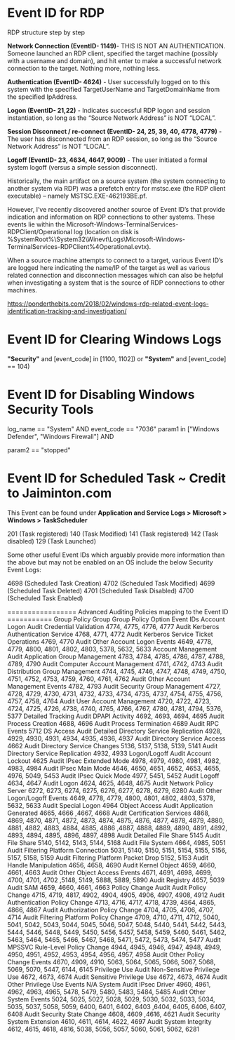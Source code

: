 # Event ID for RDP

RDP structure step by step

**Network Connection (EventID- 1149)**- THIS IS NOT AN AUTHENTICATION. Someone launched an RDP client, specified the target machine (possibly with a username and domain), and hit enter to make a successful network connection to the target. Nothing more, nothing less.

**Authentication (EventID- 4624)** - User successfully logged on to this system with the specified TargetUserName and TargetDomainName from the specified IpAddress.

**Logon (EventID- 21,22)** - Indicates successful RDP logon and session instantiation, so long as the “Source Network Address” is NOT “LOCAL”.

**Session Disconnect / re-connect (EventID- 24, 25, 39, 40, 4778, 4779)** - The user has disconnected from an RDP session, so long as the “Source Network Address” is NOT “LOCAL”.

**Logoff (EventID- 23, 4634, 4647, 9009)** - The user initiated a formal system logoff (versus a simple session disconnect).

Historically, the main artifact on a source system (the system connecting to another system via RDP) was a prefetch entry for mstsc.exe (the RDP client executable) – namely MSTSC.EXE-462193BE.pf. 

However, I’ve recently discovered another source of Event ID’s that provide indication and information on RDP connections to other systems. These events lie within the Microsoft-Windows-TerminalServices-RDPClient/Operational log (location on disk is %SystemRoot%\System32\Winevt\Logs\Microsoft-Windows-TerminalServices-RDPClient%4Operational.evtx). 

When a source machine attempts to connect to a target, various Event ID’s are logged here indicating the name/IP of the target as well as various related connection and disconnection messages which can also be helpful when investigating a system that is the source of RDP connections to other machines.

https://ponderthebits.com/2018/02/windows-rdp-related-event-logs-identification-tracking-and-investigation/

# Event ID for Clearing Windows Logs

**"Security"** and [event_code] in [1100, 1102]) or
**"System"** and [event_code] == 104)

# Event ID for Disabling Windows Security Tools

log_name == "System" AND
event_code == "7036"
param1 in ["Windows Defender", "Windows Firewall"] AND

param2 == "stopped"

# Event ID for Scheduled Task ~ Credit to Jaiminton.com

This Event can be found under **Application and Service Logs > Microsoft > Windows > TaskScheduler**

201 (Task registered)
140 (Task Modified)
141 (Task registered)
142 (Task disabled)
129 (Task Launched)

Some other useful Event IDs which arguably provide more information than the above but may not be enabled on an OS include the below Security Event Logs:

4698 (Scheduled Task Creation)
4702 (Scheduled Task Modified)
4699 (Scheduled Task Deleted)
4701 (Scheduled Task Disabled)
4700 (Scheduled Task Enabled)




================= Advanced Auditing Policies mapping to the Event ID ===========
Group Policy Group	Group Policy Option	Event IDs
Account Logon	Audit Credential Validation	4774, 4775, 4776, 4777
 	Audit Kerberos Authentication Service	4768, 4771, 4772
 	Audit Kerberos Service Ticket Operations	4769, 4770
 	Audit Other Account Logon Events	4649, 4778, 4779, 4800, 4801, 4802, 4803, 5378, 5632, 5633
Account Management	Audit Application Group Management	4783, 4784, 4785, 4786, 4787, 4788, 4789, 4790
 	Audit Computer Account Management	4741, 4742, 4743
 	Audit Distribution Group Management	4744, 4745, 4746, 4747, 4748, 4749, 4750, 4751, 4752, 4753, 4759, 4760, 4761, 4762
 	Audit Other Account Management Events	4782, 4793
 	Audit Security Group Management	4727, 4728, 4729, 4730, 4731, 4732, 4733, 4734, 4735, 4737, 4754, 4755, 4756, 4757, 4758, 4764
 	Audit User Account Management	4720, 4722, 4723, 4724, 4725, 4726, 4738, 4740, 4765, 4766, 4767, 4780, 4781, 4794, 5376, 5377
Detailed Tracking	Audit DPAPI Activity	4692, 4693, 4694, 4695
 	Audit Process Creation	4688, 4696
 	Audit Process Termination	4689
 	Audit RPC Events	5712
DS Access	Audit Detailed Directory Service Replication	4928, 4929, 4930, 4931, 4934, 4935, 4936, 4937
 	Audit Directory Service Access	4662
 	Audit Directory Service Changes	5136, 5137, 5138, 5139, 5141
 	Audit Directory Service Replication	4932, 4933
Logon/Logoff	Audit Account Lockout	4625
 	Audit IPsec Extended Mode	4978, 4979, 4980, 4981, 4982, 4983, 4984
 	Audit IPsec Main Mode	4646, 4650, 4651, 4652, 4653, 4655, 4976, 5049, 5453
 	Audit IPsec Quick Mode	4977, 5451, 5452
 	Audit Logoff	4634, 4647
 	Audit Logon	4624, 4625, 4648, 4675
 	Audit Network Policy Server	6272, 6273, 6274, 6275, 6276, 6277, 6278, 6279, 6280
 	Audit Other Logon/Logoff Events	4649, 4778, 4779, 4800, 4801, 4802, 4803, 5378, 5632, 5633
 	Audit Special Logon	4964
Object Access	Audit Application Generated	4665, 4666 ,4667, 4668
 	Audit Certification Services	4868, 4869, 4870, 4871, 4872, 4873, 4874, 4875, 4876, 4877, 4878, 4879, 4880, 4881, 4882, 4883, 4884, 4885, 4886 ,4887, 4888, 4889, 4890, 4891, 4892, 4893, 4894, 4895, 4896, 4897, 4898
 	Audit Detailed File Share	5145
 	Audit File Share	5140, 5142, 5143, 5144, 5168
 	Audit File System	4664, 4985, 5051
 	Audit Filtering Platform Connection	5031, 5140, 5150, 5151, 5154, 5155, 5156, 5157, 5158, 5159
 	Audit Filtering Platform Packet Drop	5152, 5153
 	Audit Handle Manipulation	4656, 4658, 4690
 	Audit Kernel Object	4659, 4660, 4661, 4663
 	Audit Other Object Access Events	4671, 4691, 4698, 4699, 4700, 4701, 4702 ,5148, 5149, 5888, 5889, 5890
 	Audit Registry	4657, 5039
 	Audit SAM	4659, 4660, 4661, 4663
Policy Change	Audit Audit Policy Change	4715, 4719, 4817, 4902, 4904, 4905, 4906, 4907, 4908, 4912
 	Audit Authentication Policy Change	4713, 4716, 4717, 4718, 4739, 4864, 4865, 4866, 4867
 	Audit Authorization Policy Change	4704, 4705, 4706, 4707, 4714
 	Audit Filtering Platform Policy Change	4709, 4710, 4711, 4712, 5040, 5041, 5042, 5043, 5044, 5045, 5046, 5047, 5048, 5440, 5441, 5442, 5443, 5444, 5446, 5448, 5449, 5450, 5456, 5457, 5458, 5459, 5460, 5461, 5462, 5463, 5464, 5465, 5466, 5467, 5468, 5471, 5472, 5473, 5474, 5477
 	Audit MPSSVC Rule-Level Policy Change	4944, 4945, 4946, 4947, 4948, 4949, 4950, 4951, 4952, 4953, 4954, 4956, 4957, 4958
 	Audit Other Policy Change Events	4670, 4909, 4910, 5063, 5064, 5065, 5066, 5067, 5068, 5069, 5070, 5447, 6144, 6145
Privilege Use	Audit Non-Sensitive Privilege Use	4672, 4673, 4674
 	Audit Sensitive Privilege Use	4672, 4673, 4674
 	Audit Other Privilege Use Events	N/A
System	Audit IPsec Driver	4960, 4961, 4962, 4963, 4965, 5478, 5479, 5480, 5483, 5484, 5485
 	Audit Other System Events	5024, 5025, 5027, 5028, 5029, 5030, 5032, 5033, 5034, 5035, 5037, 5058, 5059, 6400, 6401, 6402, 6403 ,6404, 6405, 6406, 6407, 6408
 	Audit Security State Change	4608, 4609 ,4616, 4621
 	Audit Security System Extension	4610, 4611, 4614, 4622, 4697
 	Audit System Integrity	4612, 4615, 4618, 4816, 5038, 5056, 5057, 5060, 5061, 5062, 6281
